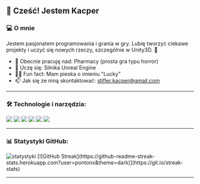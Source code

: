 ## 👋 Cześć! Jestem Kacper 

### 💻 O mnie
Jestem pasjonatem programowania i grania w gry. Lubię tworzyć ciekawe projekty i uczyć się nowych rzeczy, szczególnie w Unity3D. 🚀

- 🔭 Obecnie pracuję nad: Pharmacy (prosta gra typu horror)
- 🌱 Uczę się: Silnika Unreal Engine
- 🐕‍🦺 Fun fact: Mam pieska o imieniu "Lucky"
- 📫 Jak się ze mną skontaktować: stifler.kacper@gmail.com

---

### 🛠️ Technologie i narzędzia:
<p>
   <img src="https://img.shields.io/badge/C%23-239120?style=for-the-badge&logo=c-sharp&logoColor=white" />
  <img src="https://img.shields.io/badge/Unity-100000?style=for-the-badge&logo=unity&logoColor=white" />
  <img src="https://img.shields.io/badge/Python-3776AB?style=for-the-badge&logo=python&logoColor=white" />
  <img src="https://img.shields.io/badge/JavaScript-F7DF1E?style=for-the-badge&logo=javascript&logoColor=black" />
  <img src="https://img.shields.io/badge/React-20232A?style=for-the-badge&logo=react&logoColor=61DAFB" />
  <img src="https://img.shields.io/badge/Git-F05032?style=for-the-badge&logo=git&logoColor=white" />
</p>

---

### 📊 Statystyki GitHub:
<p>
  <img src="https://github-readme-stats.vercel.app/api?username=pontonx&show_icons=true&theme=radical" alt="statystyki"/>
  [![GitHub Streak](https://github-readme-streak-stats.herokuapp.com?user=pontonx&theme=dark)](https://git.io/streak-stats)
</p>

---
